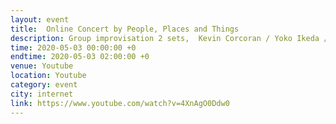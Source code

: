 ```yaml
---
layout: event
title:  Online Concert by People, Places and Things
description: Group improvisation 2 sets,  Kevin Corcoran / Yoko Ikeda / Gretchen Jude / Li Song
time: 2020-05-03 00:00:00 +0
endtime: 2020-05-03 02:00:00 +0
venue: Youtube
location: Youtube
category: event
city: internet
link: https://www.youtube.com/watch?v=4XnAgO0Ddw0
---
```

